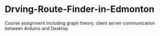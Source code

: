 # Drving-Route-Finder-in-Edmonton
Course assignment including graph theory, client server communication between Arduino and Desktop
